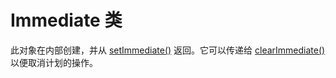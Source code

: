 # Immediate 类

此对象在内部创建，并从 [setImmediate()](./scheduling_timers.md#setimmediatecallback-args) 返回。它可以传递给 [clearImmediate()](./cancelling_timers.md#clearimmediateimmediate) 以便取消计划的操作。